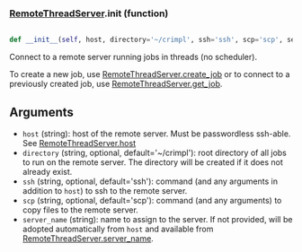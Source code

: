 ### [RemoteThreadServer](RemoteThreadServer.md).__init__ (function)


```py

def __init__(self, host, directory='~/crimpl', ssh='ssh', scp='scp', server_name=None)

```



Connect to a remote server running jobs in threads (no scheduler).

To create a new job, use [RemoteThreadServer.create_job](RemoteThreadServer.create_job.md) or to connect
to a previously created job, use [RemoteThreadServer.get_job](RemoteThreadServer.get_job.md).

Arguments
-----------
* `host` (string): host of the remote server.  Must be passwordless ssh-able.
    See [RemoteThreadServer.host](RemoteThreadServer.host.md)
* `directory` (string, optional, default='~/crimpl'): root directory of all
    jobs to run on the remote server.  The directory will be created
    if it does not already exist.
* `ssh` (string, optional, default='ssh'): command (and any arguments in
    addition to `host`) to ssh to the remote server.
* `scp` (string, optional, default='scp'): command (and any arguments)
    to copy files to the remote server.
* `server_name` (string): name to assign to the server.  If not provided,
    will be adopted automatically from `host` and available from
    [RemoteThreadServer.server_name](RemoteThreadServer.server_name.md).

